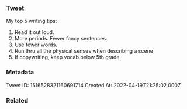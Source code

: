 ### Tweet
My top 5 writing tips:
1) Read it out loud.
2) More periods. Fewer fancy sentences.
3) Use fewer words.
4) Run thru all the physical senses when describing a scene
5) If copywriting, keep vocab below 5th grade.

### Metadata
Tweet ID: 1516528321160691714
Created At: 2022-04-19T21:25:02.000Z

### Related

